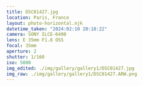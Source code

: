 ```yaml
---
title: DSC01427.jpg
location: Paris, France
layout: photo-horizontal.njk
datetime_taken: "2024:02:10 20:18:22"
camera: SONY ILCE-6400
lens: E 35mm F1.8 OSS
focal: 35mm
aperture: 2
shutter: 1/160
iso: 5000
img_edited: ./img/gallery/gallery1/DSC01427.jpg
img_raw: ./img/gallery/gallery1/DSC01427.ARW.png
---
```

